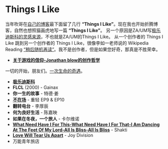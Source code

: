 # Things I Like

当年吹哥在[自己的博客](http://number-none.com/blow/ "滑到最底下")最下面留了几行 **“Things I Like”**。现在我也开始折腾博客，自然也想照猫画虎地写一篇 **“Things I Like”**。 另一个原因是ZA/UM写[极乐迪斯科的灵感来源](https://steamcommunity.com/games/632470/announcements/detail/3334287173823797601)，不也就是ZA/UM的Things I Like。 从一个创作者的 Things I Like 跳到另一个创作者的 Things I Like，很像李如一老师说的 Wikipedia Reading [“稍后随机再读”](https://yitianshijie.net/episodes/80)。我不是创作者，但是如果您好奇，那真是不胜荣幸。

- **[关于游戏的信仰-Jonathan blow的创作哲学](https://www.gcores.com/radios/95312)**

一切的开始，朋友们。[一次生命的奇遇](https://www.gcores.com/articles/100899)。

- **[极乐迪斯科](https://store.steampowered.com/app/632470/Disco_Elysium__The_Final_Cut/)**
- **FLCL** (2000) - Gainax
- **你一生的故事** - 特德·姜
- **[不在场](https://buzaichang.xyz/)** - 重轻 EP9 & EP10
- **翻转电台** - 李厚辰
- **何为良好生活** - 陈嘉映
- **如果在冬夜，一个旅人** - 卡尔维诺
- **[What Need Have I For This-What Need Have I For That-I Am Dancing At The Feet Of My Lord-All Is Bliss-All Is Bliss](https://www.youtube.com/watch?v=Ym8QtNbbTUQ)** - Shakti
- **[Love Will Tear Us Apart](https://www.youtube.com/watch?v=zuuObGsB0No "I will not be Ian")** - Joy Division
- 万能青年旅店

